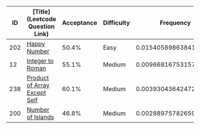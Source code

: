 |ID|[Title](Leetcode Question Link)|Acceptance|Difficulty|Frequency|
|----|-----|----|---|---|
|202|[Happy Number]( https://leetcode.com/problems/happy-number)|50.4%|Easy|0.015405898638419502|
|12|[Integer to Roman]( https://leetcode.com/problems/integer-to-roman)|55.1%|Medium|0.009668167531572024|
|238|[Product of Array Except Self]( https://leetcode.com/problems/product-of-array-except-self)|60.1%|Medium|0.003930436424724545|
|200|[Number of Islands]( https://leetcode.com/problems/number-of-islands)|46.8%|Medium|0.0028897578265903614|
